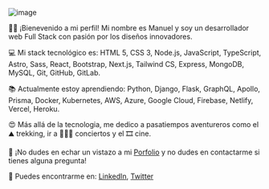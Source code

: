 ![image](https://github.com/ManuelDenisDev/ManuelDenisDev/ManuelDenisDev-Header.png)

👋🏻 ¡Bienevenido a mi perfil! Mi nombre es Manuel y soy un desarrollador web Full Stack con pasión por los diseños innovadores.

💻 Mi stack tecnológico es: HTML 5, CSS 3, Node.js, JavaScript, TypeScript, Astro, Sass, React, Bootstrap, Next.js, Tailwind CS, Express, MongoDB, MySQL, Git, GitHub, GitLab.

📚 Actualmente estoy aprendiendo: Python, Django, Flask, GraphQL, Apollo, Prisma, Docker, Kubernetes, AWS, Azure, Google Cloud, Firebase, Netlify, Vercel, Heroku.

😍 Más allá de la tecnologia, me dedico a pasatiempos aventureros como el ⛰️ trekking, ir a 👨🏻‍🎤 conciertos y el 🎞️ cine.

🌱 ¡No dudes en echar un vistazo a mi [Porfolio](https://manueldenis.netlify.app/) y no dudes en contactarme si tienes alguna pregunta!

🔗 Puedes encontrarme en: [LinkedIn](https://www.linkedin.com/in/manuel-den%C3%ADs-dev/), [Twitter](https://twitter.com/ManuelDenisDev)

